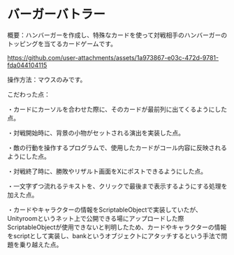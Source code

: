 # バーガーバトラー

概要：ハンバーガーを作成し、特殊なカードを使って対戦相手のハンバーガーのトッピングを当てるカードゲームです。


https://github.com/user-attachments/assets/1a973867-e03c-472d-9781-fda044104115


操作方法：マウスのみです。

こだわった点：

・カードにカーソルを合わせた際に、そのカードが最前列に出てくるようにした点。

・対戦開始時に、背景の小物がセットされる演出を実装した点。

・敵の行動を操作するプログラムで、使用したカードがコール内容に反映されるようにした点。

・対戦終了時に、勝敗やリザルト画面をXにポストできるようにした点。

・一文字ずつ流れるテキストを、クリックで最後まで表示するようにする処理を加えた点。

・カードやキャラクターの情報をScriptableObjectで実装していたが、Unityroomというネット上で公開できる場にアップロードした際ScriptableObjectが使用できないと判明したため、カードやキャラクターの情報をscriptとして実装し、bankというオブジェクトにアタッチするという手法で問題を乗り越えた点。
